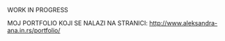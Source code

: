 WORK IN PROGRESS

MOJ PORTFOLIO KOJI SE NALAZI NA STRANICI:
http://www.aleksandra-ana.in.rs/portfolio/
